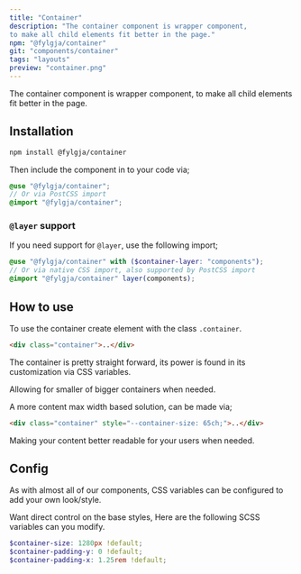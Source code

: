 ```yaml
---
title: "Container"
description: "The container component is wrapper component,
to make all child elements fit better in the page."
npm: "@fylgja/container"
git: "components/container"
tags: "layouts"
preview: "container.png"
---
```


The container component is wrapper component,
to make all child elements fit better in the page.

## Installation

```bash
npm install @fylgja/container
```

Then include the component in to your code via;

```scss
@use "@fylgja/container";
// Or via PostCSS import
@import "@fylgja/container";
```

### `@layer` support

If you need support for `@layer`,
use the following import;

```scss
@use "@fylgja/container" with ($container-layer: "components");
// Or via native CSS import, also supported by PostCSS import
@import "@fylgja/container" layer(components);
```

## How to use

To use the container create element with the class `.container`.

```html
<div class="container">..</div>
```

The container is pretty straight forward,
its power is found in its customization via CSS variables.

Allowing for smaller of bigger containers when needed.

A more content max width based solution, can be made via;

```html
<div class="container" style="--container-size: 65ch;">..</div>
```

Making your content better readable for your users when needed.

## Config

As with almost all of our components,
CSS variables can be configured to add your own look/style.

Want direct control on the base styles,
Here are the following SCSS variables can you modify.

```scss
$container-size: 1280px !default;
$container-padding-y: 0 !default;
$container-padding-x: 1.25rem !default;
```
